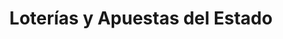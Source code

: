 ---
title: "Loterías y Apuestas del Estado"
url: /velez-de-benaudalla/loterias-y-apuestas-del-estado/
shop: Lotterie
---